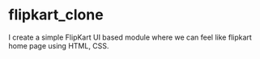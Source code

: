 # flipkart_clone
I create a simple FlipKart UI based module where we can feel like flipkart home page using HTML, CSS.
